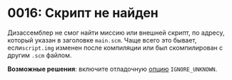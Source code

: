 # 0016: Скрипт не найден

Дизассемблер не смог найти миссию или внешней скрипт, по адресу, который указан в заголовке `main.scm`. Чаще всего это бывает, если`script.img` изменен после компиляции или был скомпилирован с другим `.scm` файлом.

**Возможные решения**: включите отладочную [опцию](../../console.md#ignore_unknown) `IGNORE_UNKNOWN`.

